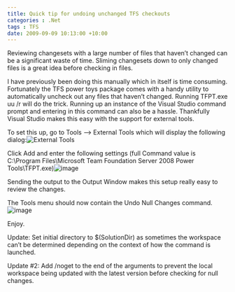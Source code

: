 ```yaml
---
title: Quick tip for undoing unchanged TFS checkouts
categories : .Net
tags : TFS
date: 2009-09-09 10:13:00 +10:00
---
```


Reviewing changesets with a large number of files that haven’t changed can be a significant waste of time. Sliming changesets down to only changed files is a great idea before checking in files. 

I have previously been doing this manually which in itself is time consuming. Fortunately the TFS power toys package comes with a handy utility to automatically uncheck out any files that haven’t changed. Running TFPT.exe uu /r will do the trick. Running up an instance of the Visual Studio command prompt and entering in this command can also be a hassle. Thankfully Visual Studio makes this easy with the support for external tools.

To set this up, go to Tools –&gt; External Tools which will display the following dialog:![External Tools][0]

Click Add and enter the following settings (full Command value is C:\Program Files\Microsoft Team Foundation Server 2008 Power Tools\TFPT.exe)![image][1]

Sending the output to the Output Window makes this setup really easy to review the changes.

The Tools menu should now contain the Undo Null Changes command.![image][2]

Enjoy.

Update: Set initial directory to $(SolutionDir) as sometimes the workspace can’t be determined depending on the context of how the command is launched.

Update #2: Add /noget to the end of the arguments to prevent the local workspace being updated with the latest version before checking for null changes.

[0]: //files/image_3.png
[1]: //files/image_6.png
[2]: //files/image_5.png
